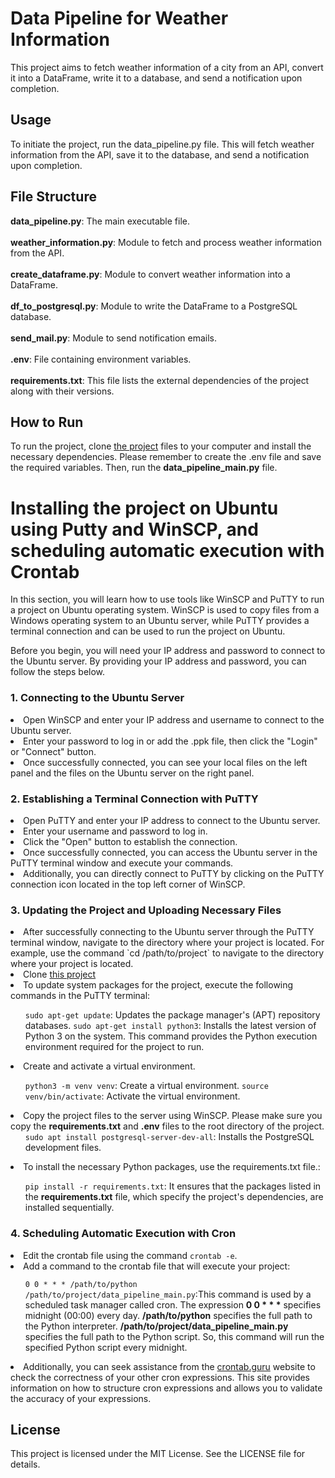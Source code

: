 # Data Pipeline for Weather Information
This project aims to fetch weather information of a city from an API, convert it into a DataFrame, write it to a database, and send a notification upon completion.

## Usage
To initiate the project, run the data_pipeline.py file. This will fetch weather information from the API, save it to the database, and send a notification upon completion.

## File Structure
**data_pipeline.py**: The main executable file.<br><br>
**weather_information.py**: Module to fetch and process weather information from the API.<br><br>
**create_dataframe.py**: Module to convert weather information into a DataFrame.<br><br>
**df_to_postgresql.py**: Module to write the DataFrame to a PostgreSQL database.<br><br>
**send_mail.py**: Module to send notification emails.<br><br>
**.env**: File containing environment variables.<br><br>
**requirements.txt**: This file lists the external dependencies of the project along with their versions.

## How to Run
To run the project, clone <a href="https://github.com/EmrullahCelk/data_pipeline.git">the project</a> files to your computer and install the necessary dependencies. Please remember to create the .env file and save the required variables. Then, run the **data_pipeline_main.py** file.

# Installing the project on Ubuntu using Putty and WinSCP, and scheduling automatic execution with Crontab
In this section, you will learn how to use tools like WinSCP and PuTTY to run a project on Ubuntu operating system. WinSCP is used to copy files from a Windows operating system to an Ubuntu server, while PuTTY provides a terminal connection and can be used to run the project on Ubuntu.

Before you begin, you will need your IP address and password to connect to the Ubuntu server. By providing your IP address and password, you can follow the steps below.

  ### 1. Connecting to the Ubuntu Server
  <li>Open WinSCP and enter your IP address and username to connect to the Ubuntu server.<br>
  <li>Enter your password to log in or add the .ppk file, then click the "Login" or "Connect" button.<br>
  <li>Once successfully connected, you can see your local files on the left panel and the files on the Ubuntu server on the right panel.<br>
  
  ### 2. Establishing a Terminal Connection with PuTTY
  <li>Open PuTTY and enter your IP address to connect to the Ubuntu server.<br>
  <li>Enter your username and password to log in.<br>
  <li>Click the "Open" button to establish the connection.<br>
  <li>Once successfully connected, you can access the Ubuntu server in the PuTTY terminal window and execute your commands.<br>

  <li>Additionally, you can directly connect to PuTTY by clicking on the PuTTY connection icon located in the top left corner of WinSCP.<br>

  ### 3. Updating the Project and Uploading Necessary Files
  <li>After successfully connecting to the Ubuntu server through the PuTTY terminal window, navigate to the directory where your project is located. For example, use the command `cd /path/to/project` to navigate to the directory where your project is located.<br>
  <li>Clone <a href="https://github.com/EmrullahCelk/data_pipeline.git">this project</a><br>
    <li>To update system packages for the project, execute the following commands in the PuTTY terminal:</li>
  <ul>
    <code>sudo apt-get update</code>: Updates the package manager's (APT) repository databases.</li>
    <code>sudo apt-get install python3</code>: Installs the latest version of Python 3 on the system. This command provides the Python execution environment required for the project to run.</li>
  </ul> 
  <li>Create and activate a virtual environment.</li>
<ul>
  <code>python3 -m venv venv</code>: Create a virtual environment.</li>
  <code>source venv/bin/activate</code>: Activate the virtual environment.</li>
</ul> 
  <li>Copy the project files to the server using WinSCP. Please make sure you copy the <strong>requirements.txt</strong> and <strong>.env</strong> files to the root directory of the project.<br>
  <ul>
    <code>sudo apt install postgresql-server-dev-all</code>: Installs the PostgreSQL development files.</li>
  </ul>
  <li>To install the necessary Python packages, use the requirements.txt file.:</li>
  <ul>
    <code>pip install -r requirements.txt</code>: It ensures that the packages listed in the <strong>requirements.txt</strong> file, which specify the project's dependencies, are installed sequentially.</li>
  </ul>

  ### 4. Scheduling Automatic Execution with Cron
  <li>Edit the crontab file using the command <code>crontab -e</code>.<br>
<li>Add a command to the crontab file that will execute your project:</li>
<ul>
  <code>0 0 * * * /path/to/python /path/to/project/data_pipeline_main.py</code>:This command is used by a scheduled task manager called cron. The expression <strong>0 0 * * *</strong> specifies midnight (00:00) every day. <strong>/path/to/python</strong> specifies the full path to the Python interpreter. <strong>/path/to/project/data_pipeline_main.py</strong> specifies the full path to the Python script. So, this command will run the specified Python script every midnight.</li></ul>
  <li>Additionally, you can seek assistance from the <a href="https://crontab.guru/">crontab.guru</a> website to check the correctness of your other cron expressions. This site provides information on how to structure cron expressions and allows you to validate the accuracy of your expressions.</li>
  
</ul>



    



  
## License
This project is licensed under the MIT License. See the LICENSE file for details.
